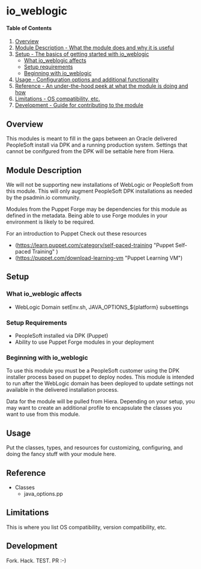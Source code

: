 # io_weblogic

#### Table of Contents

1. [Overview](#overview)
2. [Module Description - What the module does and why it is useful](#module-description)
3. [Setup - The basics of getting started with io_weblogic](#setup)
    * [What io_weblogic affects](#what-io_weblogic-affects)
    * [Setup requirements](#setup-requirements)
    * [Beginning with io_weblogic](#beginning-with-io_weblogic)
4. [Usage - Configuration options and additional functionality](#usage)
5. [Reference - An under-the-hood peek at what the module is doing and how](#reference)
5. [Limitations - OS compatibility, etc.](#limitations)
6. [Development - Guide for contributing to the module](#development)

## Overview

This modules is meant to fill in the gaps between an Oracle delivered PeopleSoft
install via DPK and a running production system. Settings that cannot be conifgured
from the DPK will be settable here from Hiera.

## Module Description

We will not be supporting new installations of WebLogic or PeopleSoft from this module.
This will only augment PeopleSoft DPK installations as needed by the psadmin.io community.

Modules from the Puppet Forge may be dependencies for this module as defined in the metadata.
Being able to use Forge modules in your environment is likely to be required.

For an introduction to Puppet Check out these resources
* (https://learn.puppet.com/category/self-paced-training "Puppet Self-paced Training" ) 
* (https://puppet.com/download-learning-vm "Puppet Learning VM")

## Setup

### What io_weblogic affects

* WebLogic Domain setEnv.sh, JAVA_OPTIONS_${platform} subsettings

### Setup Requirements

* PeopleSoft installed via DPK (Puppet)
* Ability to use Puppet Forge modules in your deployment

### Beginning with io_weblogic

To use this module you must be a PeopleSoft customer using the DPK installer
process based on puppet to deploy nodes. This module is intended to run after the
WebLogic domain has been deployed to update settings not available in the delivered
installation process.

Data for the module will be pulled from Hiera. Depending on your setup, you may want
to create an additional profile to encapsulate the classes you want to use from this
module.

## Usage

Put the classes, types, and resources for customizing, configuring, and doing
the fancy stuff with your module here.

## Reference

* Classes
    * java_options.pp

## Limitations

This is where you list OS compatibility, version compatibility, etc.

## Development

Fork. Hack. TEST. PR :-)
